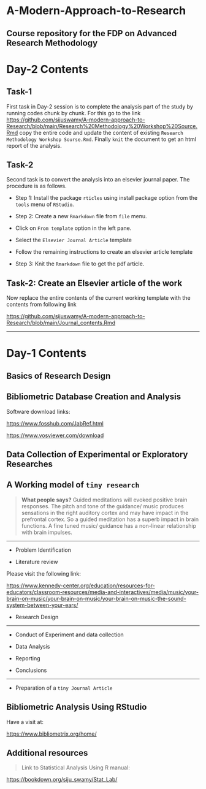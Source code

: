 # A-Modern-Approach-to-Research
Course repository for the FDP on Advanced Research Methodology
---
# Day-2 Contents

## Task-1

First task in Day-2 session is to complete the analysis part of the study by running codes chunk by chunk. For this go to the link <https://github.com/sijuswamy/A-modern-approach-to-Research/blob/main/Research%20Methodology%20Workshop%20Source.Rmd>  copy the entire code and update the content of existing `Research Methodology Workshop Sourse.Rmd`. Finally `knit` the document to get an html report of the analysis.

## Task-2
Second task is to convert the analysis into an elsevier journal paper. The procedure is as follows.

- Step 1: Install the package `rticles` using install package option from the `tools` menu of `RStudio`.

- Step 2: Create a new `Rmarkdown` file from `file` menu.

- Click on `From template` option in the left pane.

- Select the `Elsevier Journal Article` template

- Follow the remaining instructions to create an elsevier article template

- Step 3: Knit the `Rmarkdown` file to get the pdf article.


## Task-2: Create an Elsevier article of the work 

Now replace the entire contents of the current working template with the contents from following link

<https://github.com/sijuswamy/A-modern-approach-to-Research/blob/main/Journal_contents.Rmd>

---

# Day-1 Contents

## Basics of Research Design

## Bibliometric Database Creation and Analysis 

Software download links:

<https://www.fosshub.com/JabRef.html>

<https://www.vosviewer.com/download>


## Data Collection of Experimental or Exploratory Researches


## A Working model of `tiny research`

> **What people says?**  Guided meditations will evoked positive brain responses. The pitch and tone of the guidance/ music produces sensations in the right auditory cortex and may have impact in the prefrontal cortex. So a guided meditation has a superb impact in brain functions. A fine tuned music/ guidance has a non-linear relationship with brain impulses.
---
- Problem Identification

- Literature review

Please visit the following link:

<https://www.kennedy-center.org/education/resources-for-educators/classroom-resources/media-and-interactives/media/music/your-brain-on-music/your-brain-on-music/your-brain-on-music-the-sound-system-between-your-ears/>

- Research Design

---


- Conduct of Experiment and data collection

- Data Analysis

- Reporting 

- Conclusions
---

- Preparation of a `tiny Journal Article`

## Bibliometric Analysis Using RStudio

Have a visit at:

<https://www.bibliometrix.org/home/>

## Additional resources

>Link to Statistical Analysis Using R manual:

<https://bookdown.org/siju_swamy/Stat_Lab/>
